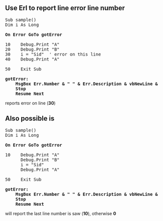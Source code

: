 <h2>Use <b>Erl</b> to report line error line number</h2>

<pre>
Sub sample()
Dim i As Long

<b>On Error GoTo gotError</b>

10    Debug.Print "A"
20    Debug.Print "B"
30    i = "Sid"  ' error on this line
40    Debug.Print "A"

50    Exit Sub

<b>gotError:
    MsgBox Err.Number & " " & Err.Description & vbNewLine & vbNewLine & "Error on line: " & Erl
    Stop
    Resume Next</b>
</pre>

reports error on line (<b>30</b>)

<h2>Also possible is</h2>

<pre>
Sub sample()
Dim i As Long

<b>On Error GoTo gotError</b>

10    Debug.Print "A"
      Debug.Print "B"
      i = "Sid"
      Debug.Print "A"

50    Exit Sub

<b>gotError:
    MsgBox Err.Number & " " & Err.Description & vbNewLine & vbNewLine & "Error on line: " & Erl
    Stop
    Resume Next</b>
</pre>

will report the last line number is saw (<b>10</b>), otherwise <b>0</b>
